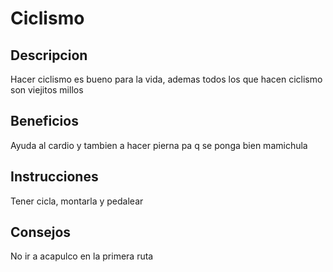 # Ciclismo

## Descripcion
Hacer ciclismo es bueno para la vida, ademas todos los que hacen ciclismo son viejitos millos

## Beneficios
Ayuda al cardio y tambien a hacer pierna pa q se ponga bien mamichula

## Instrucciones
Tener cicla, montarla y pedalear

## Consejos
No ir a acapulco en la primera ruta
